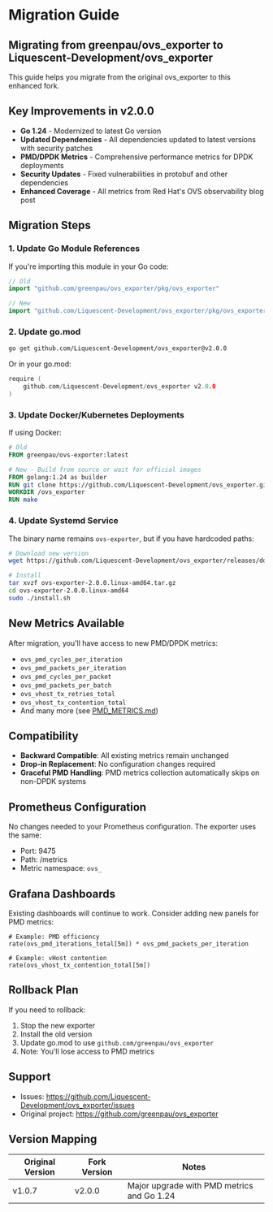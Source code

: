 # Migration Guide

## Migrating from greenpau/ovs_exporter to Liquescent-Development/ovs_exporter

This guide helps you migrate from the original ovs_exporter to this enhanced fork.

## Key Improvements in v2.0.0

- **Go 1.24** - Modernized to latest Go version
- **Updated Dependencies** - All dependencies updated to latest versions with security patches
- **PMD/DPDK Metrics** - Comprehensive performance metrics for DPDK deployments
- **Security Updates** - Fixed vulnerabilities in protobuf and other dependencies
- **Enhanced Coverage** - All metrics from Red Hat's OVS observability blog post

## Migration Steps

### 1. Update Go Module References

If you're importing this module in your Go code:

```go
// Old
import "github.com/greenpau/ovs_exporter/pkg/ovs_exporter"

// New
import "github.com/Liquescent-Development/ovs_exporter/pkg/ovs_exporter"
```

### 2. Update go.mod

```bash
go get github.com/Liquescent-Development/ovs_exporter@v2.0.0
```

Or in your go.mod:

```go
require (
    github.com/Liquescent-Development/ovs_exporter v2.0.0
)
```

### 3. Update Docker/Kubernetes Deployments

If using Docker:

```dockerfile
# Old
FROM greenpau/ovs-exporter:latest

# New - Build from source or wait for official images
FROM golang:1.24 as builder
RUN git clone https://github.com/Liquescent-Development/ovs_exporter.git
WORKDIR /ovs_exporter
RUN make
```

### 4. Update Systemd Service

The binary name remains `ovs-exporter`, but if you have hardcoded paths:

```bash
# Download new version
wget https://github.com/Liquescent-Development/ovs_exporter/releases/download/v2.0.0/ovs-exporter-2.0.0.linux-amd64.tar.gz

# Install
tar xvzf ovs-exporter-2.0.0.linux-amd64.tar.gz
cd ovs-exporter-2.0.0.linux-amd64
sudo ./install.sh
```

## New Metrics Available

After migration, you'll have access to new PMD/DPDK metrics:

- `ovs_pmd_cycles_per_iteration`
- `ovs_pmd_packets_per_iteration`
- `ovs_pmd_cycles_per_packet`
- `ovs_pmd_packets_per_batch`
- `ovs_vhost_tx_retries_total`
- `ovs_vhost_tx_contention_total`
- And many more (see [PMD_METRICS.md](PMD_METRICS.md))

## Compatibility

- **Backward Compatible**: All existing metrics remain unchanged
- **Drop-in Replacement**: No configuration changes required
- **Graceful PMD Handling**: PMD metrics collection automatically skips on non-DPDK systems

## Prometheus Configuration

No changes needed to your Prometheus configuration. The exporter uses the same:
- Port: 9475
- Path: /metrics
- Metric namespace: `ovs_`

## Grafana Dashboards

Existing dashboards will continue to work. Consider adding new panels for PMD metrics:

```promql
# Example: PMD efficiency
rate(ovs_pmd_iterations_total[5m]) * ovs_pmd_packets_per_iteration

# Example: vHost contention
rate(ovs_vhost_tx_contention_total[5m])
```

## Rollback Plan

If you need to rollback:

1. Stop the new exporter
2. Install the old version
3. Update go.mod to use `github.com/greenpau/ovs_exporter`
4. Note: You'll lose access to PMD metrics

## Support

- Issues: https://github.com/Liquescent-Development/ovs_exporter/issues
- Original project: https://github.com/greenpau/ovs_exporter

## Version Mapping

| Original Version | Fork Version | Notes |
|-----------------|--------------|-------|
| v1.0.7 | v2.0.0 | Major upgrade with PMD metrics and Go 1.24 |